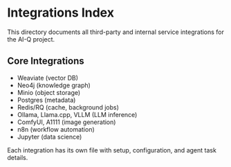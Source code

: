 # Integrations Index

This directory documents all third-party and internal service integrations for the AI-Q project.

## Core Integrations
- Weaviate (vector DB)
- Neo4j (knowledge graph)
- Minio (object storage)
- Postgres (metadata)
- Redis/RQ (cache, background jobs)
- Ollama, Llama.cpp, VLLM (LLM inference)
- ComfyUI, A1111 (image generation)
- n8n (workflow automation)
- Jupyter (data science)

Each integration has its own file with setup, configuration, and agent task details. 